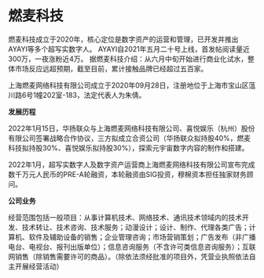 # 燃麦科技


燃麦科技成立于2020年，核心定位是数字资产的运营和管理，已开发并推出AYAYI等多个超写实数字人。 AYAYI自2021年五月二十号上线，首发帖阅读量近300万，一夜涨粉近4万。 据燃麦科技介绍：从六月中旬开始进行商业化试水，整体市场反应远超预期，截至目前，累计接触品牌已经超过五百家。

上海燃麦网络科技有限公司成立于2020年09月28日，注册地位于上海市宝山区蕰川路6号1幢202室-183，法定代表人为朱倩。

**发展历程**

2022年1月15日，华扬联众与上海燃麦网络科技有限公司、喜悦娱乐（杭州）股份有限公司签署战略合作协议，三方拟成立合资公司（华扬联众拟持股40%，燃麦科技拟持股30%、喜悦娱乐拟持股30%），探索元宇宙数字内容的制作和搭建。 

2022年1月，超写实数字人及数字资产运营商上海燃麦网络科技有限公司宣布完成数千万元人民币的PRE-A轮融资，本轮融资由SIG投资，穆棉资本担任独家财务顾问。 

**公司业务**

经营范围包括一般项目：从事计算机技术、网络技术、通讯技术领域内的技术开发、技术转让、技术咨询、技术服务；动漫设计；设计、制作、代理各类广告；计算机、软件及辅助设备的销售；企业管理咨询；市场营销策划；广告发布（非广播电台、电视台、报刊出版单位）；信息咨询服务（不含许可类信息咨询服务）；互联网销售（除销售需要许可的商品）。（除依法须经批准的项目外，凭营业执照依法自主开展经营活动） 
